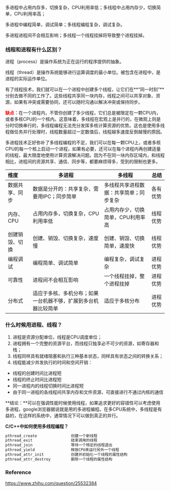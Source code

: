 多进程中占用内存多，切换复杂，CPU利用率低；多线程中占用内存少，切换简单，CPU利用率高；

多进程中编程简单，调试简单；多线程编程复杂，调试复杂。

多进程进程间不会相互影响；多线程一个线程挂掉将导致整个进程挂掉。



### 线程和进程有什么区别？

进程（process）是操作系统为正在运行的程序提供的抽象。

线程（thread）是操作系统能够进行运算调度的最小单位。被包含在进程中，是进程的实际运作单位。

有了线程技术，我们就可以在一个进程中创建多个线程，让它们在**“同一时刻”**分别去做不同的工作了。这些线程共享同一块内存，线程之间可以共享对象、资源，如果有冲突或需要协同，还可以随时沟通以解决冲突或保持同步。

<font color='red'>**缺点：**</font>在一个进程内，不管你创建了多少线程，它们总是被限定在一颗CPU内，或者多核CPU的一个核内。这意味着，多线程在宏观上是并行的，在微观上则是分时切换串行的，多线程编程无法充分发挥多核计算资源的优势。这也是使用多线程做任务并行处理时，线程数量超过一定数值后，线程越多速度反倒越慢的原因。

多进程技术正好弥补了多线程编程的不足，我们可以在每一颗CPU上，或者多核CPU的每一个核上启动一个进程，如果有必要，还可以在每个进程内再创建适量的线程，最大限度地使用计算资源解决问题。因为不在同一块内存区域内，和线程相比，进程间的资源共享、通信、同步等，都要麻烦得多，受到的限制也更多。



| 维度           | 多进程                                                       | 多线程                                 | 总结     |
| :------------- | ------------------------------------------------------------ | -------------------------------------- | -------- |
| 数据共享、同步 | 数据是分开的：共享复杂，需要用IPC；同步简单                  | 多线程共享进程数据：共享简单；同步复杂 | 各有优势 |
| 内存、CPU      | 占用内存多，切换复杂，CPU利用率低                            | 占用内存少，切换简单，CPU利用率高      | 线程优势 |
| 创建销毁、切换 | 创建、销毁、切换复杂，速度慢                                 | 创建、销毁、切换简单，速度快           | 线程优势 |
| 编程调试       | 编程简单、调试简单                                           | 编程复杂，调试复杂                     | 进程优势 |
| 可靠性         | 进程间不会相互影响                                           | 一个线程挂掉，整个进程挂掉             | 进程优势 |
| 分布式         | 适应于多核、多机分布；如果一台机器不够，扩展到多台机器比较简单 | 适应于多核分布                         | 进程优势 |



### 什么时候用进程、线程？

1. 进程是资源分配单位，线程是CPU调度单位；
2. 进程拥有一个完整的资源平台，而线程只独享必不可少的资源，如寄存器和栈；
3. 线程同样具有就绪阻塞和执行三种基本状态，同样具有状态之间的转换关系；
4. 线程能减少并发执行的时间和空间开销：

- 线程的创建时间比进程短
- 线程的终止时间比进程短
- 同一进程内的线程切换时间比进程短
- 由于同一进程的各线程间共享内存和文件资源，可直接进行不通过内核的通信

**结论：**可以在强调性能时候使用线程，如果追求更好的容错性可以考虑使用多进程，google浏览器据说就是用的多进程编程。在多CPU系统中，多线程是有益的，在这样的系统中，通常情况下可以做到真正的并行。

**C/C++中如何使用多线程编程？**

```c++
pthread_create               创建一个新线程
pthread_exit                 结束调用的线程
pthread_join                 等待一个特定的线程退出
pthread_yield                释放CPU来运行另外一个线程
pthread_attr_init            创建并初始化一个线程的属性结构
pthread_attr_destroy         删除一个线程的属性结构
```



### Reference

https://www.zhihu.com/question/25532384

